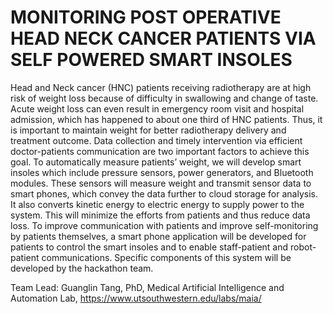# MONITORING POST OPERATIVE HEAD NECK CANCER PATIENTS VIA SELF POWERED SMART INSOLES
Head and Neck cancer (HNC) patients receiving radiotherapy are at high risk of weight loss because of difficulty in swallowing and change of taste. Acute weight loss can even result in emergency room visit and hospital admission, which has happened to about one third of HNC patients. Thus, it is important to maintain weight for better radiotherapy delivery and treatment outcome. Data collection and timely intervention via efficient doctor-patients communication are two important factors to achieve this goal. To automatically measure patients’ weight, we will develop smart insoles which include pressure sensors, power generators, and Bluetooth modules. These sensors will measure weight and transmit sensor data to smart phones, which convey the data further to cloud storage for analysis. It also converts kinetic energy to electric energy to supply power to the system. This will minimize the efforts from patients and thus reduce data loss. To improve communication with patients and improve self-monitoring by patients themselves, a smart phone application will be developed for patients to control the smart insoles and to enable staff-patient and robot-patient communications. Specific components of this system will be developed by the hackathon team. 

Team Lead: Guanglin Tang, PhD, Medical Artificial Intelligence and Automation  Lab, https://www.utsouthwestern.edu/labs/maia/  
